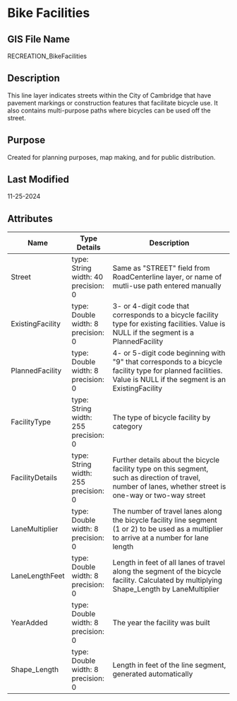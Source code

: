 # Bike Facilities
## GIS File Name
RECREATION_BikeFacilities
## Description
<DIV STYLE="text-align:Left;"><DIV><DIV><P><SPAN>This line layer indicates streets within the City of Cambridge that have pavement markings or construction features that facilitate bicycle use. It also contains multi-purpose paths where bicycles can be used off the street.</SPAN></P></DIV></DIV></DIV>

## Purpose
Created for planning purposes, map making, and for public distribution.
## Last Modified
11-25-2024
## Attributes
|Name|Type Details|Description|
|----|------------|-----------|
|Street|type: String<br/>width: 40<br/>precision: 0|Same as "STREET" field from RoadCenterline layer, or name of mutli-use path entered manually|
|ExistingFacility|type: Double<br/>width: 8<br/>precision: 0|3- or 4-digit code that corresponds to a bicycle facility type for existing facilities.  Value is NULL if the segment is a PlannedFacility|
|PlannedFacility|type: Double<br/>width: 8<br/>precision: 0|4- or 5-digit code beginning with "9" that corresponds to a bicycle facility type for planned facilities.  Value is NULL if the segment is an ExistingFacility|
|FacilityType|type: String<br/>width: 255<br/>precision: 0|The type of bicycle facility by category|
|FacilityDetails|type: String<br/>width: 255<br/>precision: 0|Further details about the bicycle facility type on this segment, such as direction of travel, number of lanes, whether street is one-way or two-way street|
|LaneMultiplier|type: Double<br/>width: 8<br/>precision: 0|The number of travel lanes along the bicycle facility line segment (1 or 2) to be used as a multiplier to arrive at a number for lane length|
|LaneLengthFeet|type: Double<br/>width: 8<br/>precision: 0|Length in feet of all lanes of travel along the segment of the bicycle facility.  Calculated by multiplying  Shape_Length by LaneMultiplier|
|YearAdded|type: Double<br/>width: 8<br/>precision: 0|The year the facility was built|
|Shape_Length|type: Double<br/>width: 8<br/>precision: 0|Length in feet of the line segment, generated automatically|
